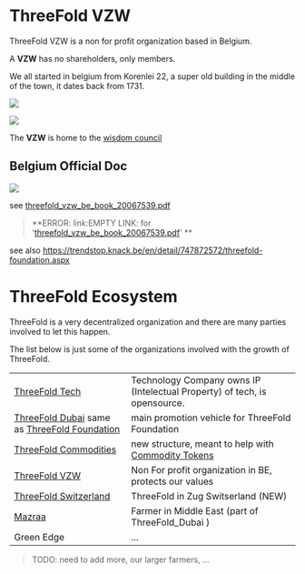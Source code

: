 # ThreeFold VZW

ThreeFold VZW is a non for profit organization based in Belgium.

A **VZW** has no shareholders, only members.

<!-- [filename](structure/images_threefold_vzw.html ':include :type=iframe width=100% height=550px frameBorder="0" scrolling="no" align="center"')
 -->

We all started in belgium from Korenlei 22, a super old building in the middle of the town, it dates back from 1731.

![](threefold__korenlei_22.jpg  )

![](threefold__korenlei_old.jpeg  )


The **VZW** is home to the [wisdom council](threefold__wisdom_council.md)


## Belgium Official Doc

![](threefold__thfreefold_vzw_official_doc.png  )

see [threefold_vzw_be_book_20067539.pdf]()
> **ERROR: link:EMPTY LINK: for '[threefold_vzw_be_book_20067539.pdf]()' **<BR>



see also https://trendstop.knack.be/en/detail/747872572/threefold-foundation.aspx



# ThreeFold Ecosystem

ThreeFold is a very decentralized organization and there are many parties involved to let this happen.

The list below is just some of the organizations involved with the growth of ThreeFold.


|   |   |
|---|---|
| [ThreeFold Tech](threefold__threefold_tech)   | Technology Company owns IP (Intelectual Property) of tech, is opensource.  |
|  [ThreeFold Dubai](threefold__threefold_dubai) same as [ThreeFold Foundation](threefold__threefold_foundation) |  main promotion vehicle for ThreeFold Foundation |
|  [ThreeFold Commodities](threefold__threefold_commodities) |  new structure, meant to help with [Commodity Tokens](threefold__commodity_tokens) |
|  [ThreeFold VZW](threefold__threefold_vzw) | Non For profit organization in BE, protects our values  |
|  [ThreeFold Switzerland](threefold__threefold_ag) | ThreeFold in Zug Switserland (NEW) |
|  [Mazraa](threefold__mazraa) | Farmer in Middle East (part of ThreeFold_Dubai )  |
| Green Edge | ... |


> TODO: need to add more, our larger farmers, ...